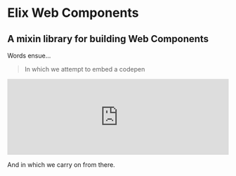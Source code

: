 # Elix Web Components
## A mixin library for building Web Components

Words ensue...

> In which we attempt to embed a codepen

<iframe height="173" style="width: 100%;" scrolling="no" title="Test" src="https://codepen.io/robbear/embed/yLOQvxZ?height=173&theme-id=dark&default-tab=js" frameborder="no" loading="lazy" allowtransparency="true" allowfullscreen="true">
  See the Pen <a href='https://codepen.io/robbear/pen/yLOQvxZ'>Test</a> by Rob Bearman
  (<a href='https://codepen.io/robbear'>@robbear</a>) on <a href='https://codepen.io'>CodePen</a>.
</iframe>

And in which we carry on from there.
